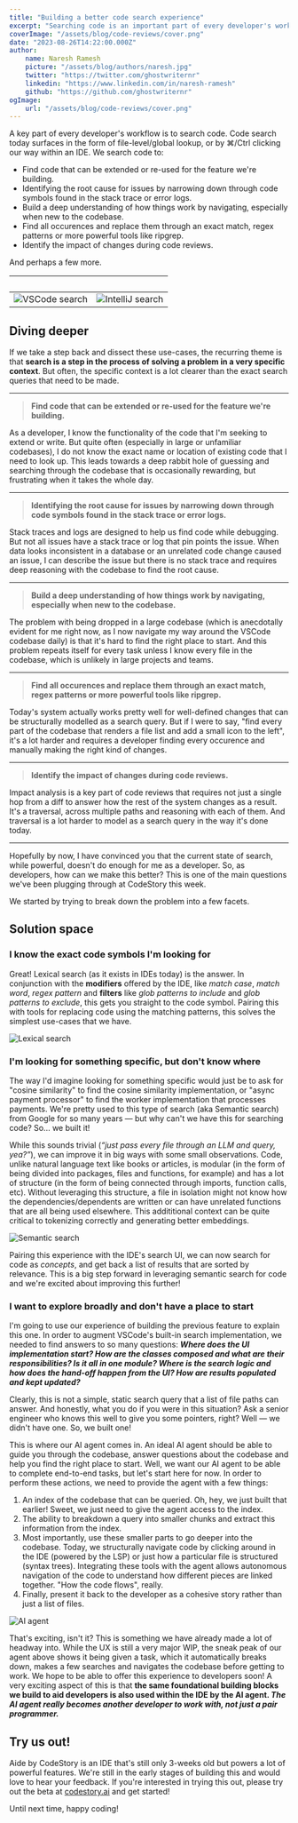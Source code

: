 ```yaml
---
title: "Building a better code search experience"
excerpt: "Searching code is an important part of every developer's workflow. We're trying to make it better."
coverImage: "/assets/blog/code-reviews/cover.png"
date: "2023-08-26T14:22:00.000Z"
author:
    name: Naresh Ramesh
    picture: "/assets/blog/authors/naresh.jpg"
    twitter: "https://twitter.com/ghostwriternr"
    linkedin: "https://www.linkedin.com/in/naresh-ramesh"
    github: "https://github.com/ghostwriternr"
ogImage:
    url: "/assets/blog/code-reviews/cover.png"
---
```


A key part of every developer's workflow is to search code. Code search today surfaces in the form of file-level/global lookup, or by ⌘/Ctrl clicking our way within an IDE. We search code to:

- Find code that can be extended or re-used for the feature we're building.
- Identifying the root cause for issues by narrowing down through code symbols found in the stack trace or error logs.
- Build a deep understanding of how things work by navigating, especially when new to the codebase.
- Find all occurences and replace them through an exact match, regex patterns or more powerful tools like ripgrep.
- Identify the impact of changes during code reviews.

And perhaps a few more.

&nbsp;|&nbsp;
:-------------------------:|:-------------------------:
![VSCode search](/assets/blog/better-code-search/vscode.png)  |  ![IntelliJ search](/assets/blog/better-code-search/intellij.png)

## Diving deeper

If we take a step back and dissect these use-cases, the recurring theme is that **search is a step in the process of solving a problem in a very specific context**. But often, the specific context is a lot clearer than the exact search queries that need to be made.

---

> **Find code that can be extended or re-used for the feature we're building.**

As a developer, I know the functionality of the code that I'm seeking to extend or write. But quite often (especially in large or unfamiliar codebases), I do not know the exact name or location of existing code that I need to look up. This leads towards a deep rabbit hole of guessing and searching through the codebase that is occasionally rewarding, but frustrating when it takes the whole day.

---

> **Identifying the root cause for issues by narrowing down through code symbols found in the stack trace or error logs.**

Stack traces and logs are designed to help us find code while debugging. But not all issues have a stack trace or log that pin points the issue. When data looks inconsistent in a database or an unrelated code change caused an issue, I can describe the issue but there is no stack trace and requires deep reasoning with the codebase to find the root cause.

---

> **Build a deep understanding of how things work by navigating, especially when new to the codebase.**

The problem with being dropped in a large codebase (which is anecdotally evident for me right now, as I now navigate my way around the VSCode codebase daily) is that it's hard to find the right place to start. And this problem repeats itself for every task unless I know every file in the codebase, which is unlikely in large projects and teams.

---

> **Find all occurences and replace them through an exact match, regex patterns or more powerful tools like ripgrep.**

Today's system actually works pretty well for well-defined changes that can be structurally modelled as a search query. But if I were to say, "find every part of the codebase that renders a file list and add a small icon to the left", it's a lot harder and requires a developer finding every occurence and manually making the right kind of changes.

---

> **Identify the impact of changes during code reviews.**

Impact analysis is a key part of code reviews that requires not just a single hop from a diff to answer how the rest of the system changes as a result. It's a traversal, across multiple paths and reasoning with each of them. And traversal is a lot harder to model as a search query in the way it's done today.

---

Hopefully by now, I have convinced you that the current state of search, while powerful, doesn't do enough for me as a developer. So, as developers, how can we make this better? This is one of the main questions we've been plugging through at CodeStory this week.

We started by trying to break down the problem into a few facets.

## Solution space

### I know the exact code symbols I'm looking for
Great! Lexical search (as it exists in IDEs today) is the answer. In conjunction with the **modifiers** offered by the IDE, like _match case_, _match word_, _regex pattern_ and **filters** like _glob patterns to include_ and _glob patterns to exclude_, this gets you straight to the code symbol. Pairing this with tools for replacing code using the matching patterns, this solves the simplest use-cases that we have.

![Lexical search](/assets/blog/better-code-search/lexical_search.gif)

### I'm looking for something specific, but don't know where
The way I'd imagine looking for something specific would just be to ask for "cosine similarity" to find the cosine similarity implementation, or "async payment processor" to find the worker implementation that processes payments. We're pretty used to this type of search (aka Semantic search) from Google for so many years — but why can't we have this for searching code? So... we built it!

While this sounds trivial (_“just pass every file through an LLM and query, yea?”_), we can improve it in big ways with some small observations. Code, unlike natural language text like books or articles, is modular (in the form of being divided into packages, files and functions, for example) and has a lot of structure (in the form of being connected through imports, function calls, etc). Without leveraging this structure, a file in isolation might not know how the dependencies/dependents are written or can have unrelated functions that are all being used elsewhere. This addititional context can be quite critical to tokenizing correctly and generating better embeddings.

![Semantic search](/assets/blog/better-code-search/semantic_search.gif)

Pairing this experience with the IDE's search UI, we can now search for code as _concepts_, and get back a list of results that are sorted by relevance. This is a big step forward in leveraging semantic search for code and we're excited about improving this further!

### I want to explore broadly and don't have a place to start
I'm going to use our experience of building the previous feature to explain this one. In order to augment VSCode's built-in search implementation, we needed to find answers to so many questions: ***Where does the UI implementation start? How are the classes composed and what are their responsibilities? Is it all in one module? Where is the search logic and how does the hand-off happen from the UI? How are results populated and kept updated?***

Clearly, this is not a simple, static search query that a list of file paths can answer. And honestly, what you do if you were in this situation? Ask a senior engineer who knows this well to give you some pointers, right? Well — we didn't have one. So, we built one!

This is where our AI agent comes in. An ideal AI agent should be able to guide you through the codebase, answer questions about the codebase and help you find the right place to start. Well, we want our AI agent to be able to complete end-to-end tasks, but let's start here for now. In order to perform these actions, we need to provide the agent with a few things:
1. An index of the codebase that can be queried. Oh, hey, we just built that earlier! Sweet, we just need to give the agent access to the index.
2. The ability to breakdown a query into smaller chunks and extract this information from the index.
3. Most importantly, use these smaller parts to go deeper into the codebase. Today, we structurally navigate code by clicking around in the IDE (powered by the LSP) or just how a particular file is structured (syntax trees). Integrating these tools with the agent allows autonomous navigation of the code to understand how different pieces are linked together. "How the code flows", really.
4. Finally, present it back to the developer as a cohesive story rather than just a list of files.

![AI agent](/assets/blog/better-code-search/agent.gif)

That's exciting, isn't it? This is something we have already made a lot of headway into. While the UX is still a very major WIP, the sneak peak of our agent above shows it being given a task, which it automatically breaks down, makes a few searches and navigates the codebase before getting to work. We hope to be able to offer this experience to developers soon! A very exciting aspect of this is that **the same foundational building blocks we build to aid developers is also used within the IDE by the AI agent. _The AI agent really becomes another developer to work with, not just a pair programmer._**

## Try us out!

Aide by CodeStory is an IDE that's still only 3-weeks old but powers a lot of powerful features. We're still in the early stages of building this and would love to hear your feedback. If you're interested in trying this out, please try out the beta at [codestory.ai](https://codestory.ai) and get started!

Until next time, happy coding!
